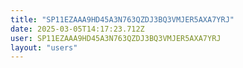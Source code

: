 ```yaml
---
title: "SP11EZAAA9HD45A3N763QZDJ3BQ3VMJER5AXA7YRJ"
date: 2025-03-05T14:17:23.712Z
user: SP11EZAAA9HD45A3N763QZDJ3BQ3VMJER5AXA7YRJ
layout: "users"
---
```

    